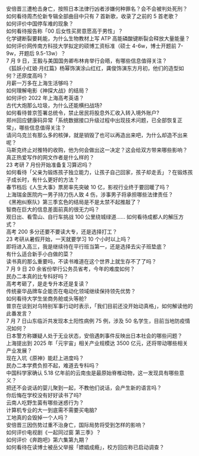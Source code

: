 安倍晋三遭枪击身亡，按照日本法律行凶者涉嫌何种罪名？会不会被判处死刑？  
如何看待周杰伦新专辑全部曲目中只有 7 首新歌，收录了之前的 5 首老歌？  
如何评价中国停车难的现象？  
如何看待报告称「00 后女性买房意愿高于男性」？  
化学键断裂要耗能，为什么生物教材上写 ATP 高能磷酸键断裂会释放大量能量？  
如何评价网传南方科技大学拟定的硕博工资标准（硕士 4-6w，博士开题前 7-9w，开题后 9.5-13w）？  
7 月 9 日，王毅与美国国务卿布林肯举行会晤，有哪些信息值得关注？  
《狐妖小红娘·月红篇》杨幂饰演涂山红红，龚俊饰演东方月初，他们的造型如何？还原度高吗？  
月薪一万多在上海生活够吗？  
如何理解电影《神探大战》的结局？  
如何评价 2022 年上海高考英语？  
古代大炮那么垃圾，为什么还能横扫战场?  
如何看待普京签署总统令，禁止居民将股息外汇收入转入境外账户?  
郑州回应健康码异常「系统数据接口升级过程中出现技术问题，已全部恢复正常」，哪些信息值得关注？  
请问乌克兰有那么多的核弹，就是销毁了也可以再造出来吧，为什么却造不出来呢？  
马斯克终止对推特的收购，他为何会做出这一决定？这会给双方带来哪些影响？  
真正热爱写作的网文作者是什么样的？  
23 考研 7 月份开始准备复习算迟吗？  
如何看待「父亲为锻炼孩子独立能力，让孩子自己回家，孩子却走丢」？在锻炼孩子成长时，有什么更好的方法？  
春节档后《人生大事》票房率先突破 10 亿，影视行业终于要回暖了吗？  
上海瑞金医院内一男子持刀伤人致 4 伤，涉事男子将承担哪些法律责任？  
《黑袍纠察队》第三季玄色的结局是不是太禁不起推敲了？  
智商在巨大的信息差面前真的很无力吗？  
观日出、看雪山、自行车挑战 100 公里绕城绿道...... 如何看待成都人的解压方式？  
高考 200 多分还要不要读大专，还是选择打工？  
23 考研从暑假开始，一天就要学习 10 个小时以上吗？  
即将进入高三，我是继续待在平行班当第一，还是选择去尖子班垫底？  
有什么适合新手小白做的菜？  
读书真的那么重要吗，不读书难道在这个世界上就生存不了了吗？  
7 月 9 日 20 余省份举行公务员省考，今年的难度如何？  
民办二本真的比专科好吗？  
高考考砸了，是走专升本还是复读？  
传统豪华品牌车企能否在电动化领域继续保持领先优势？  
如何看待大学生坐商务舱或头等舱?  
普京在谈到对乌特别军事行动时表示，「我们目前还没开始动真格」，如何解读他的此番发言？  
7 月 7 日山东临沂共发现本土阳性病例 75 例，涉及 50 名学生，目前当地防疫情况如何？  
日本警方称嫌疑人处于无业状态，安倍遇刺事件反映出日本社会的哪些问题？  
上海提出到 2025 年「元宇宙」相关产业规模达 3500 亿元，还将带动哪些相关产业发展？  
现在入坑《原神》能赶上进度吗？  
民办二本学费负担不起，难道去专科吗？  
中国科学家确认 5.18 亿年前的云南虫是最原始脊椎动物，这一发现具有哪些意义？  
把还不会说话的婴儿聚到一起，不教他们说话，会产生新的语言吗？  
你后悔在学校没有好好读书了吗?  
云南人吃野生菌有哪些迷惑行为？  
计算机专业的大一到底需不需要买电脑?  
工地真的会毁掉一个人吗？  
安倍晋三因伤势过重不治身亡，国际局势将受到怎样的影响？  
如何评价电视剧《一起同过窗 第三季》？  
如何评价《奔跑吧》第六集第九期？  
如何看待在读博士被岳父举报「嫖娼成瘾」，校方回应称已启动调查？  
